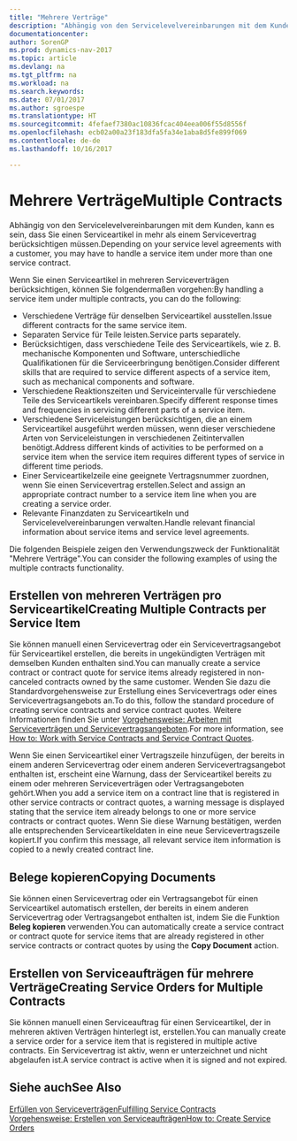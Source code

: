 ```yaml
---
title: "Mehrere Verträge"
description: "Abhängig von den Servicelevelvereinbarungen mit dem Kunden, kann es sein, dass Sie einen Serviceartikel in mehr als einem Servicevertrag berücksichtigen müssen."
documentationcenter: 
author: SorenGP
ms.prod: dynamics-nav-2017
ms.topic: article
ms.devlang: na
ms.tgt_pltfrm: na
ms.workload: na
ms.search.keywords: 
ms.date: 07/01/2017
ms.author: sgroespe
ms.translationtype: HT
ms.sourcegitcommit: 4fefaef7380ac10836fcac404eea006f55d8556f
ms.openlocfilehash: ecb02a00a23f183dfa5fa34e1aba8d5fe899f069
ms.contentlocale: de-de
ms.lasthandoff: 10/16/2017

---
```

# <a name="multiple-contracts"></a><span data-ttu-id="8dca7-103">Mehrere Verträge</span><span class="sxs-lookup"><span data-stu-id="8dca7-103">Multiple Contracts</span></span>
<span data-ttu-id="8dca7-104">Abhängig von den Servicelevelvereinbarungen mit dem Kunden, kann es sein, dass Sie einen Serviceartikel in mehr als einem Servicevertrag berücksichtigen müssen.</span><span class="sxs-lookup"><span data-stu-id="8dca7-104">Depending on your service level agreements with a customer, you may have to handle a service item under more than one service contract.</span></span>  
  
<span data-ttu-id="8dca7-105">Wenn Sie einen Serviceartikel in mehreren Serviceverträgen berücksichtigen, können Sie folgendermaßen vorgehen:</span><span class="sxs-lookup"><span data-stu-id="8dca7-105">By handling a service item under multiple contracts, you can do the following:</span></span>  
  
* <span data-ttu-id="8dca7-106">Verschiedene Verträge für denselben Serviceartikel ausstellen.</span><span class="sxs-lookup"><span data-stu-id="8dca7-106">Issue different contracts for the same service item.</span></span>  
* <span data-ttu-id="8dca7-107">Separaten Service für Teile leisten.</span><span class="sxs-lookup"><span data-stu-id="8dca7-107">Service parts separately.</span></span>  
* <span data-ttu-id="8dca7-108">Berücksichtigen, dass verschiedene Teile des Serviceartikels, wie z. B. mechanische Komponenten und Software, unterschiedliche Qualifikationen für die Serviceerbringung benötigen.</span><span class="sxs-lookup"><span data-stu-id="8dca7-108">Consider different skills that are required to service different aspects of a service item, such as mechanical components and software.</span></span>  
* <span data-ttu-id="8dca7-109">Verschiedene Reaktionszeiten und Serviceintervalle für verschiedene Teile des Serviceartikels vereinbaren.</span><span class="sxs-lookup"><span data-stu-id="8dca7-109">Specify different response times and frequencies in servicing different parts of a service item.</span></span>  
* <span data-ttu-id="8dca7-110">Verschiedene Serviceleistungen berücksichtigen, die an einem Serviceartikel ausgeführt werden müssen, wenn dieser verschiedene Arten von Serviceleistungen in verschiedenen Zeitintervallen benötigt.</span><span class="sxs-lookup"><span data-stu-id="8dca7-110">Address different kinds of activities to be performed on a service item when the service item requires different types of service in different time periods.</span></span>  
* <span data-ttu-id="8dca7-111">Einer Serviceartikelzeile eine geeignete Vertragsnummer zuordnen, wenn Sie einen Servicevertrag erstellen.</span><span class="sxs-lookup"><span data-stu-id="8dca7-111">Select and assign an appropriate contract number to a service item line when you are creating a service order.</span></span>  
* <span data-ttu-id="8dca7-112">Relevante Finanzdaten zu Serviceartikeln und Servicelevelvereinbarungen verwalten.</span><span class="sxs-lookup"><span data-stu-id="8dca7-112">Handle relevant financial information about service items and service level agreements.</span></span>  
  
<span data-ttu-id="8dca7-113">Die folgenden Beispiele zeigen den Verwendungszweck der Funktionalität "Mehrere Verträge".</span><span class="sxs-lookup"><span data-stu-id="8dca7-113">You can consider the following examples of using the multiple contracts functionality.</span></span>  
  
## <a name="creating-multiple-contracts-per-service-item"></a><span data-ttu-id="8dca7-114">Erstellen von mehreren Verträgen pro Serviceartikel</span><span class="sxs-lookup"><span data-stu-id="8dca7-114">Creating Multiple Contracts per Service Item</span></span>  
<span data-ttu-id="8dca7-115">Sie können manuell einen Servicevertrag oder ein Servicevertragsangebot für Serviceartikel erstellen, die bereits in ungekündigten Verträgen mit demselben Kunden enthalten sind.</span><span class="sxs-lookup"><span data-stu-id="8dca7-115">You can manually create a service contract or contract quote for service items already registered in non-canceled contracts owned by the same customer.</span></span> <span data-ttu-id="8dca7-116">Wenden Sie dazu die Standardvorgehensweise zur Erstellung eines Servicevertrags oder eines Servicevertragsangebots an.</span><span class="sxs-lookup"><span data-stu-id="8dca7-116">To do this, follow the standard procedure of creating service contracts and service contract quotes.</span></span> <span data-ttu-id="8dca7-117">Weitere Informationen finden Sie unter [Vorgehensweise: Arbeiten mit Serviceverträgen und Servicevertragsangeboten](service-how-to-create-service-contracts-and-service-contract-quotes.md).</span><span class="sxs-lookup"><span data-stu-id="8dca7-117">For more information, see [How to: Work with Service Contracts and Service Contract Quotes](service-how-to-create-service-contracts-and-service-contract-quotes.md).</span></span>  
  
<span data-ttu-id="8dca7-118">Wenn Sie einen Serviceartikel einer Vertragszeile hinzufügen, der bereits in einem anderen Servicevertrag oder einem anderen Servicevertragsangebot enthalten ist, erscheint eine Warnung, dass der Serviceartikel bereits zu einem oder mehreren Serviceverträgen oder Vertragsangeboten gehört.</span><span class="sxs-lookup"><span data-stu-id="8dca7-118">When you add a service item on a contract line that is registered in other service contracts or contract quotes, a warning message is displayed stating that the service item already belongs to one or more service contracts or contract quotes.</span></span> <span data-ttu-id="8dca7-119">Wenn Sie diese Warnung bestätigen, werden alle entsprechenden Serviceartikeldaten in eine neue Servicevertragszeile kopiert.</span><span class="sxs-lookup"><span data-stu-id="8dca7-119">If you confirm this message, all relevant service item information is copied to a newly created contract line.</span></span>  
  
## <a name="copying-documents"></a><span data-ttu-id="8dca7-120">Belege kopieren</span><span class="sxs-lookup"><span data-stu-id="8dca7-120">Copying Documents</span></span>  
<span data-ttu-id="8dca7-121">Sie können einen Servicevertrag oder ein Vertragsangebot für einen Serviceartikel automatisch erstellen, der bereits in einem anderen Servicevertrag oder Vertragsangebot enthalten ist, indem Sie die Funktion **Beleg kopieren** verwenden.</span><span class="sxs-lookup"><span data-stu-id="8dca7-121">You can automatically create a service contract or contract quote for service items that are already registered in other service contracts or contract quotes by using the **Copy Document** action.</span></span>  
  
## <a name="creating-service-orders-for-multiple-contracts"></a><span data-ttu-id="8dca7-122">Erstellen von Serviceaufträgen für mehrere Verträge</span><span class="sxs-lookup"><span data-stu-id="8dca7-122">Creating Service Orders for Multiple Contracts</span></span>  
<span data-ttu-id="8dca7-123">Sie können manuell einen Serviceauftrag für einen Serviceartikel, der in mehreren aktiven Verträgen hinterlegt ist, erstellen.</span><span class="sxs-lookup"><span data-stu-id="8dca7-123">You can manually create a service order for a service item that is registered in multiple active contracts.</span></span> <span data-ttu-id="8dca7-124">Ein Servicevertrag ist aktiv, wenn er unterzeichnet und nicht abgelaufen ist.</span><span class="sxs-lookup"><span data-stu-id="8dca7-124">A service contract is active when it is signed and not expired.</span></span>  
  
## <a name="see-also"></a><span data-ttu-id="8dca7-125">Siehe auch</span><span class="sxs-lookup"><span data-stu-id="8dca7-125">See Also</span></span>  
[<span data-ttu-id="8dca7-126">Erfüllen von Serviceverträgen</span><span class="sxs-lookup"><span data-stu-id="8dca7-126">Fulfilling Service Contracts</span></span>](service-fulfill-service-contracts.md)  
[<span data-ttu-id="8dca7-127">Vorgehensweise: Erstellen von Serviceaufträgen</span><span class="sxs-lookup"><span data-stu-id="8dca7-127">How to: Create Service Orders</span></span>](service-how-to-create-service-orders.md)  

